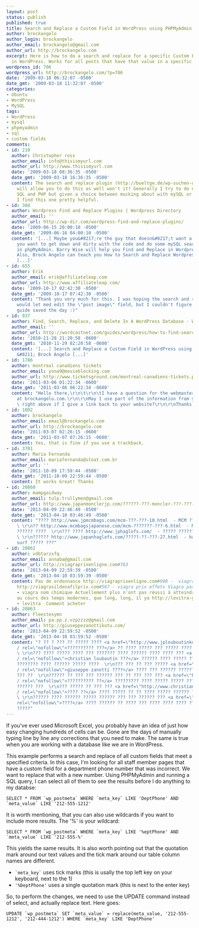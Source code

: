 ```yaml
---
layout: post
status: publish
published: true
title: Search and Replace a Custom Field in WordPress using PHPMyAdmin
author: brockangelo
author_login: brockangelo
author_email: brockangelo@gmail.com
author_url: http://brockangelo.com
excerpt: Here is how to do a search and replace for a specific Custom Field value
  in WordPress. Works for all posts that have that value in a specific Custom Field.
wordpress_id: 706
wordpress_url: http://brockangelo.com/?p=706
date: '2009-03-18 06:32:07 -0500'
date_gmt: '2009-03-18 11:32:07 -0500'
categories:
- Ubuntu
- WordPress
- MySQL
tags:
- WordPress
- mysql
- phpmyadmin
- sql
- custom fields
comments:
- id: 210
  author: Christopher ross
  author_email: info@thisismyurl.com
  author_url: http://www.thisismyurl.com
  date: '2009-03-18 08:36:35 -0500'
  date_gmt: '2009-03-18 16:36:35 -0500'
  content: The search and replace plugin (http://bueltge.de/wp-suchen-und-ersetzen-de-plugin/114/)
    will allow you to do this as well won't it? Generally I try to do everything through
    SQL and PHP but given a choice between mucking about with mySQL or a simple plugin,
    I find this one pretty helpful.
- id: 304
  author: Wordpress Find and Replace Plugins | Wordpress Directory
  author_email: ''
  author_url: http://wp-dir.com/wordpress-find-and-replace-plugins/
  date: '2009-06-15 20:00:10 -0500'
  date_gmt: '2009-06-16 04:00:10 -0500'
  content: '[...] Maybe you&#8217;re the guy that doesn&#8217;t want a plugin &#8211;
    you want to get down and dirty with the code and do some mySQL searches directly
    in phpMyAdmin. Barry Wise will help you Find and Replace in Wordpress using mySQL.
    Also, Brock Angelo can teach you How to Search and Replace Wordpress custom fields.
    [...]'
- id: 655
  author: Erik
  author_email: erik@affiliateleap.com
  author_url: http://www.affiliateleap.com/
  date: '2009-10-17 02:42:30 -0500'
  date_gmt: '2009-10-17 07:42:30 -0500'
  content: "Thank you very much for this. I was hoping the search and replace plugin
    would let med edit the \"post image\" field, but I couldn't figure out how.\r\n\r\nYour
    guide saved the day :)"
- id: 937
  author: Find, Search, Replace, and Delete In A WordPress Database - WordCast
  author_email: ''
  author_url: http://wordcastnet.com/guides/wordpress/how-to-find-search-replace-and-delete-within-your-wordpress-mysql-database.html
  date: '2010-11-28 21:20:58 -0600'
  date_gmt: '2010-11-29 02:20:58 -0600'
  content: '[...] Search and Replace a Custom Field in WordPress using phpMyAdmin
    &#8211; Brock Angelo [...]'
- id: 1786
  author: montreal canadiens tickets
  author_email: yona9@movieblocking.com
  author_url: http://www.ticketsground.com/montreal-canadiens-tickets.php
  date: '2011-03-06 01:22:34 -0600'
  date_gmt: '2011-03-06 06:22:34 -0600'
  content: "Hello there,\r\n\t\r\n\tI have a question for the webmaster/admin here
    at brockangelo.com.\r\n\r\nMay I use part of the information from your blog post
    \ right above if I give a link back to your website?\r\n\r\nThanks,\r\nJames"
- id: 1802
  author: brockangelo
  author_email: email@brockangelo.com
  author_url: http://brockangelo.com
  date: '2011-03-07 02:26:15 -0600'
  date_gmt: '2011-03-07 07:26:15 -0600'
  content: Yes, that is fine if you use a trackback.
- id: 3701
  author: Maria Fernanda
  author_email: mariafernanda@stoat.com.br
  author_url: ''
  date: '2011-10-09 17:59:44 -0500'
  date_gmt: '2011-10-09 22:59:44 -0500'
  content: It works Great! Thanks
- id: 20860
  author: mampgaidway
  author_email: tulp.trullymen@gmail.com
  author_url: http://www.japanmonclerjp.com/??????-???-moncler-???-???-14_15.html
  date: '2013-04-09 22:46:49 -0500'
  date_gmt: '2013-04-10 03:46:49 -0500'
  content: "???? http://www.jpmcmbags.com/mcm-???-???-10.html  - MCM ??? ?? ???? ?????????
    \ \r\n?? http://www.mcmbagsjapanese.com/mcm-???????-???-6.html  - MCM ?? ?????
    ?????? ????  \r\n??? ???? http://www.jphaglofs.com/  - ????? ?????? ???? ??????
    \ \r\n?????? http://www.japanhaglofs.com/?????-??-???-27.html  - haglofs mountain
    surf ????? ???"
- id: 20862
  author: vdbtarzxfq
  author_email: annaba@gmail.com
  author_url: http://viagraprixenligne.com#763
  date: '2013-04-09 22:59:39 -0500'
  date_gmt: '2013-04-10 03:59:39 -0500'
  content: Pas de ordonnance http://viagraprixenligne.com#998 -  viagra cout Prix
    http://viagrasildenafilprix.com#567 - viagra prix effets Viagra pas cher http://viagrageneriqueprix.com#59
    - viagra nom chimique Actuellement plus n'ont pas réussi à atteindre cet aspect
    au cours des temps modernes, que long, long, il ya http://levitra-generique.eu#4972
    - levitra  Comment acheter
- id: 20863
  author: Fleestesymn
  author_email: pa.pp.z.vzpzzzz@gmail.com
  author_url: http://giuseppezanottikutu.com/
  date: '2013-04-09 22:59:52 -0500'
  date_gmt: '2013-04-10 03:59:52 -0500'
  content: "? ?? ? ??? ?? ????? ???? <a href=\"http://www.jplouboutinkutuoutlet.com/\"
    / rel=\"nofollow\">?????????? ???</a> ?? ???? ????? ??? ????? ???? ??? ??????
    \ \r\n??? ???? ????? ???? ??? ??????? ???? ?????? ???? ???? ??? <a href=\"http://www.jplouboutinkutuoutlet.com/\"
    / rel=\"nofollow\">christian louboutin ???</a> ?????? ???? ????? ???? ???? ?????
    ???????? ???? ?????? ????? ????  \r\n??? ??? ?? ??? ????? <a href=\"http://giuseppezanottikutu.com/\"
    / rel=\"nofollow\">giuseppe zanotti ????</a> ???? ??? ?????? ??????????? ?? ?????
    ??? ??  \r\n?????? ?? ??? ??? ?????? ??? ?? ??? ??? ??? <a href=\"http://giuseppezanottikutu.com/\"
    / rel=\"nofollow\">?????????? ??</a> ????????? ???? ????? ????? ????? ???? ??
    ?????? ???  \r\n??? ????? ?? ??? ??? <a href=\"http://www.christianlouboutinkutu2013.com/\"
    / rel=\"nofollow\">???? ??</a> ???? ????? ?? ?? ???? ????? ?????? ?? ????? ???
    \ \r\n?????? ???? ?????? ????? ?????? ??? ??? ?????? ??? <a href=\"http://www.christianlouboutinkutu2013.com/????-??-outlet-12.html\"
    rel=\"nofollow\">????</a> ???? ?????? ?? ???? ??? ???? ???? ???? ???? ?????? ????
    ?????"
---
```

If you've ever used Microsoft Excel, you probably have an idea of just how easy changing hundreds of cells can be. Gone are the days of manually typing line by line any corrections that you need to make. The same is true when you are working with a database like we are in WordPress.

This example performs a search and replace of all custom fields that meet a specified criteria. In this case, I'm looking for all staff member pages that have a custom field for a department phone number that was incorrect. We want to replace that with a new number. Using PHPMyAdmin and running a SQL query, I can select all of them to see the results before I do anything to my databse:

```SELECT * FROM `wp_postmeta` WHERE `meta_key` LIKE 'DeptPhone' AND `meta_value` LIKE '212-555-1212'```

It is worth mentioning, that you can also use wildcards if you want to include more results. The '%' is your wildcard:

```SELECT * FROM `wp_postmeta` WHERE `meta_key` LIKE '%eptPhone' AND `meta_value` LIKE '212-555-%'```

This yields the same results. It is also worth pointing out that the quotation mark around our text values and the tick mark around our table column names are different.

* ``` `meta_key` ``` uses tick marks	(this is usally the top left key on your keyboard, next to the 1)
* `'%DeptPhone'` uses a single quotation mark (this is next to the enter key)

So, to perform the changes, we need to use the UPDATE command instead of select, and actually replace text. Here goes:

```UPDATE `wp_postmeta` SET `meta_value` = replace(meta_value, '212-555-1212', '212-444-1212') WHERE `meta_key` LIKE 'DeptPhone'```
